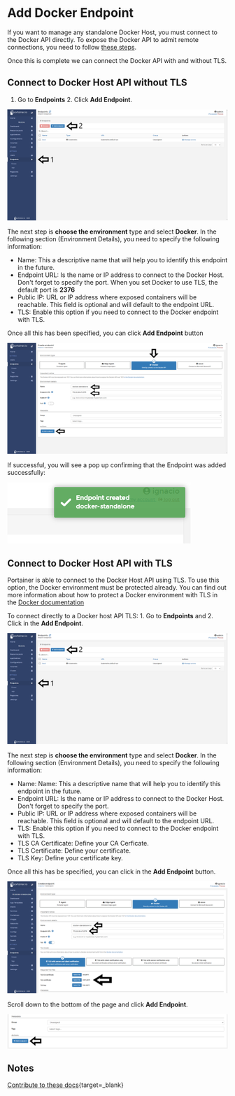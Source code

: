 # Add Docker Endpoint

 If you want to manage any standalone Docker Host, you must connect to the Docker API directly. To expose the Docker API to admit remote connections, you need to follow [these steps](https://docs.docker.com/engine/install/linux-postinstall/#configuring-remote-access-with-systemd-unit-file).

Once this is complete we can connect the Docker API with and without TLS.

## Connect to Docker Host API without TLS

1. Go to <b>Endpoints</b> 2. Click <b>Add Endpoint</b>.

![docker_endpoint](assets/docker_1.png)

The next step is <b>choose the environment</b> type and select <b>Docker</b>. In the following section (Environment Details), you need to specify the following information:

* Name: This a descriptive name that will help you to identify this endpoint in the future.
* Endpoint URL: Is the name or IP address to connect to the Docker Host. Don't forget to specify the port. When you set Docker to use TLS, the default port is <b>2376</b>
* Public IP: URL or IP address where exposed containers will be reachable. This field is optional and will default to the endpoint URL.
* TLS: Enable this option if you need to connect to the Docker endpoint with TLS.

Once all this has been specified, you can click <b>Add Endpoint</b> button

![docker_endpoint](assets/docker_2.png)

If successful, you will see a pop up confirming that the Endpoint was added successfully:

![docker_endpoint](assets/docker_3.png)

## Connect to Docker Host API with TLS

Portainer is able to connect to the Docker Host API using TLS. To use this option, the Docker environment must be protected already. You can find out more information about how to protect a Docker environment with TLS in the [Docker documentation](https://docs.docker.com/engine/security/https/)

To connect directly to a Docker host API TLS: 1. Go to <b>Endpoints</b> and 2. Click in the <b>Add Endpoint</b>.

![docker_endpoint](assets/docker_1.png)

The next step is <b>choose the environment</b> type and select <b>Docker</b>. In the following section (Environment Details), you need to specify the following information:

* Name: Name: This a descriptive name that will help you to identify this endpoint in the future.
* Endpoint URL: Is the name or IP address to connect to the Docker Host. Don't forget to specify the port. 
* Public IP: URL or IP address where exposed containers will be reachable. This field is optional and will default to the endpoint URL.
* TLS: Enable this option if you need to connect to the Docker endpoint with TLS.
* TLS CA Certificate: Define your CA Cerficate.
* TLS Certificate: Define your certificate.
* TLS Key: Define your certificate key.

Once all this has be specified, you can click in the <b>Add Endpoint</b> button. 

![docker_endpoint](assets/docker_5.png)

Scroll down to the bottom of the page and click <b>Add Endpoint</b>.

![docker_endpoint](assets/docker_6.png)

## Notes

[Contribute to these docs](https://github.com/portainer/portainer-docs/blob/master/contributing.md){target=_blank}